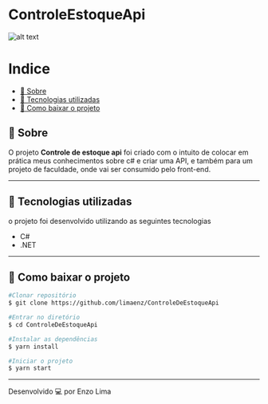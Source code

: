 # ControleEstoqueApi

![alt text](https://cakeerp.com/wp-content/uploads/2019/11/1-3.png)

# Indice 
  - [🔖 Sobre](#-sobre)
  - [🚀 Tecnologias utilizadas](#-tecnologias-utilizadas)
  - [📁 Como baixar o projeto](#-como-baixar-o-projeto)

## 🔖 Sobre

O projeto **Controle de estoque api** foi criado com o intuito de colocar em prática meus conhecimentos sobre c# e criar uma API, e também para um projeto de faculdade, onde vai ser consumido pelo front-end.

---

## 🚀 Tecnologias utilizadas

o projeto foi desenvolvido utilizando as seguintes tecnologias

- C#
- .NET
  
---

## 📁 Como baixar o projeto

```bash
#Clonar repositório
$ git clone https://github.com/limaenz/ControleDeEstoqueApi

#Entrar no diretório
$ cd ControleDeEstoqueApi

#Instalar as dependências 
$ yarn install

#Iniciar o projeto
$ yarn start
```


---

Desenvolvido 💻 por Enzo Lima
